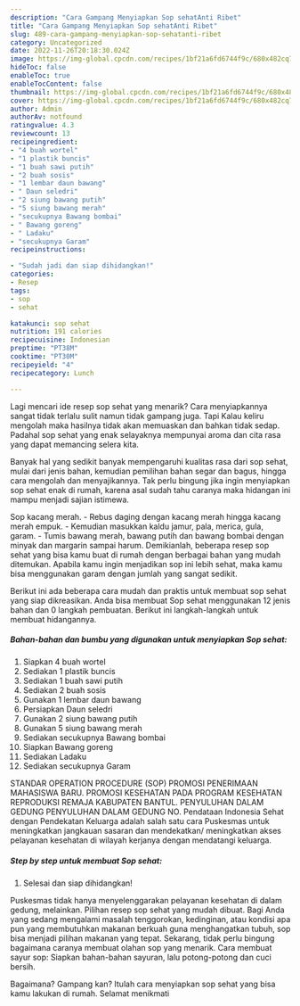 ```yaml
---
description: "Cara Gampang Menyiapkan Sop sehatAnti Ribet"
title: "Cara Gampang Menyiapkan Sop sehatAnti Ribet"
slug: 489-cara-gampang-menyiapkan-sop-sehatanti-ribet
category: Uncategorized
date: 2022-11-26T20:18:30.024Z
image: https://img-global.cpcdn.com/recipes/1bf21a6fd6744f9c/680x482cq70/sop-sehat-foto-resep-utama.jpg
hideToc: false
enableToc: true
enableTocContent: false
thumbnail: https://img-global.cpcdn.com/recipes/1bf21a6fd6744f9c/680x482cq70/sop-sehat-foto-resep-utama.jpg
cover: https://img-global.cpcdn.com/recipes/1bf21a6fd6744f9c/680x482cq70/sop-sehat-foto-resep-utama.jpg
author: Admin
authorAv: notfound
ratingvalue: 4.3
reviewcount: 13
recipeingredient:
- "4 buah wortel"
- "1 plastik buncis"
- "1 buah sawi putih"
- "2 buah sosis"
- "1 lembar daun bawang"
- " Daun seledri"
- "2 siung bawang putih"
- "5 siung bawang merah"
- "secukupnya Bawang bombai"
- " Bawang goreng"
- " Ladaku"
- "secukupnya Garam"
recipeinstructions:

- "Sudah jadi dan siap dihidangkan!"
categories:
- Resep
tags:
- sop
- sehat

katakunci: sop sehat 
nutrition: 191 calories
recipecuisine: Indonesian
preptime: "PT38M"
cooktime: "PT30M"
recipeyield: "4"
recipecategory: Lunch

---
```



Lagi mencari ide resep sop sehat yang menarik? Cara menyiapkannya sangat tidak terlalu sulit namun tidak gampang juga. Tapi Kalau keliru mengolah maka hasilnya tidak akan memuaskan dan bahkan tidak sedap. Padahal sop sehat yang enak selayaknya mempunyai aroma dan cita rasa yang dapat memancing selera kita.


Banyak hal yang sedikit banyak mempengaruhi kualitas rasa dari sop sehat, mulai dari jenis bahan, kemudian pemilihan bahan segar dan bagus, hingga cara mengolah dan menyajikannya. Tak perlu bingung jika ingin menyiapkan sop sehat enak di rumah, karena asal sudah tahu caranya maka hidangan ini mampu menjadi sajian istimewa.

Sop kacang merah. - Rebus daging dengan kacang merah hingga kacang merah empuk. - Kemudian masukkan kaldu jamur, pala, merica, gula, garam. - Tumis bawang merah, bawang putih dan bawang bombai dengan minyak dan margarin sampai harum. Demikianlah, beberapa resep sop sehat yang bisa kamu buat di rumah dengan berbagai bahan yang mudah ditemukan. Apabila kamu ingin menjadikan sop ini lebih sehat, maka kamu bisa menggunakan garam dengan jumlah yang sangat sedikit.


Berikut ini ada beberapa cara mudah dan praktis untuk membuat sop sehat yang siap dikreasikan. Anda bisa membuat Sop sehat menggunakan 12 jenis bahan dan 0 langkah pembuatan. Berikut ini langkah-langkah untuk membuat hidangannya.

<!--inarticleads1-->

##### Bahan-bahan dan bumbu yang digunakan untuk menyiapkan Sop sehat:

1. Siapkan 4 buah wortel
1. Sediakan 1 plastik buncis
1. Sediakan 1 buah sawi putih
1. Sediakan 2 buah sosis
1. Gunakan 1 lembar daun bawang
1. Persiapkan  Daun seledri
1. Gunakan 2 siung bawang putih
1. Gunakan 5 siung bawang merah
1. Sediakan secukupnya Bawang bombai
1. Siapkan  Bawang goreng
1. Sediakan  Ladaku
1. Sediakan secukupnya Garam


STANDAR OPERATION PROCEDURE (SOP) PROMOSI PENERIMAAN MAHASISWA BARU. PROMOSI KESEHATAN PADA PROGRAM KESEHATAN REPRODUKSI REMAJA KABUPATEN BANTUL. PENYULUHAN DALAM GEDUNG PENYULUHAN DALAM GEDUNG NO. Pendataan Indonesia Sehat dengan Pendekatan Keluarga adalah salah satu cara Puskesmas untuk meningkatkan jangkauan sasaran dan mendekatkan/ meningkatkan akses pelayanan kesehatan di wilayah kerjanya dengan mendatangi keluarga. 

<!--inarticleads2-->

##### Step by step untuk membuat Sop sehat:


1. Selesai dan siap dihidangkan!

Puskesmas tidak hanya menyelenggarakan pelayanan kesehatan di dalam gedung, melainkan. Pilihan resep sop sehat yang mudah dibuat. Bagi Anda yang sedang mengalami masalah tenggorokan, kedinginan, atau kondisi apa pun yang membutuhkan makanan berkuah guna menghangatkan tubuh, sop bisa menjadi pilihan makanan yang tepat. Sekarang, tidak perlu bingung bagaimana caranya membuat olahan sop yang menarik. Cara membuat sayur sop: Siapkan bahan-bahan sayuran, lalu potong-potong dan cuci bersih. 

Bagaimana? Gampang kan? Itulah cara menyiapkan sop sehat yang bisa kamu lakukan di rumah. Selamat menikmati
